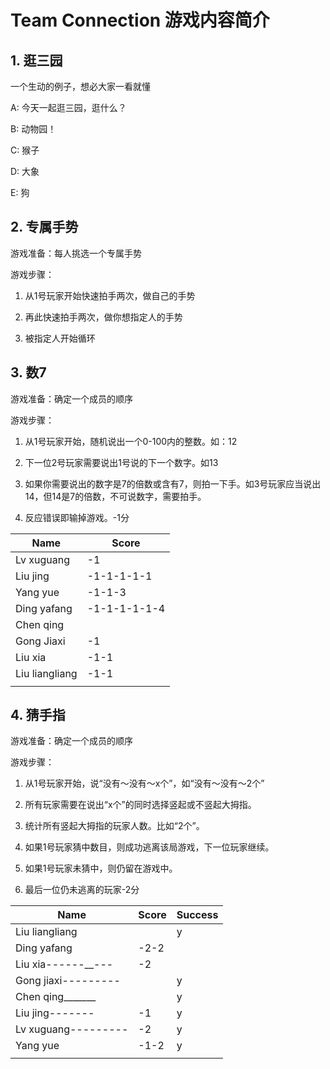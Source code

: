 # Team Connection  游戏内容简介



## 1. 逛三园

一个生动的例子，想必大家一看就懂

A: 今天一起逛三园，逛什么？

B: 动物园！

C: 猴子

D: 大象

E: 狗





## 

## 





## 2. 专属手势

游戏准备：每人挑选一个专属手势

游戏步骤：



1. 从1号玩家开始快速拍手两次，做自己的手势

2. 再此快速拍手两次，做你想指定人的手势
3. 被指定人开始循环





































## 3. 数7

游戏准备：确定一个成员的顺序

游戏步骤：

1. 从1号玩家开始，随机说出一个0-100内的整数。如：12

2. 下一位2号玩家需要说出1号说的下一个数字。如13

3. 如果你需要说出的数字是7的倍数或含有7，则拍一下手。如3号玩家应当说出14，但14是7的倍数，不可说数字，需要拍手。

4. 反应错误即输掉游戏。-1分

   

| Name           | Score        |
| -------------- | ------------ |
| Lv xuguang     | -1           |
| Liu jing       | -1-1-1-1-1   |
| Yang yue       | -1-1-3       |
| Ding yafang    | -1-1-1-1-1-4 |
| Chen qing      |              |
| Gong Jiaxi     | -1           |
| Liu xia        | -1-1         |
| Liu liangliang | -1-1         |
|                |              |

























## 4. 猜手指

游戏准备：确定一个成员的顺序

游戏步骤：

1. 从1号玩家开始，说“没有～没有～x个”，如“没有～没有～2个”

2. 所有玩家需要在说出“x个”的同时选择竖起或不竖起大拇指。

3. 统计所有竖起大拇指的玩家人数。比如“2个”。

4. 如果1号玩家猜中数目，则成功逃离该局游戏，下一位玩家继续。

5. 如果1号玩家未猜中，则仍留在游戏中。

6. 最后一位仍未逃离的玩家-2分

   

| Name                | Score | Success |
| ------------------- | ----- | ------- |
| Liu liangliang      |       | y       |
| Ding yafang         | -2-2  |         |
| Liu xia------__---  | -2    |         |
| Gong jiaxi--------- |       | y       |
| Chen qing_______    |       | y       |
| Liu jing-------     | -1    | y       |
| Lv xuguang--------- | -2    | y       |
| Yang yue            | -1-2  | y       |
|                     |       |         |